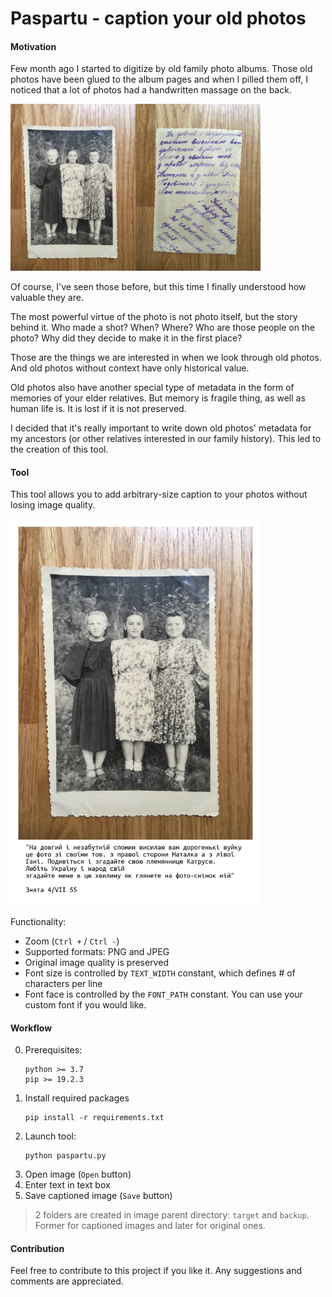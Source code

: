 # Paspartu - caption your old photos

#### Motivation

Few month ago I started to digitize by old family photo albums.
Those old photos have been glued to the album pages and when I pilled them off, 
I noticed that a lot of photos had a handwritten massage on the back. 

<img src="./images/original.png" alt="drawing" width="400"/>

Of course, I've seen those before, but this time I finally understood how valuable they
are.

The most powerful virtue of the photo is not photo itself, but the story behind it. 
Who made a shot? When? Where? Who are those people on the photo? Why did they decide to 
make it in the first place? 

Those are the things we are interested in when we look through old photos. 
And old photos without context have only historical value.

Old photos also have another special type of metadata in the form of memories of your 
elder relatives. But memory is fragile thing, as well as human life is. It is lost if it is not preserved.

I decided that it's really important to write down old photos' metadata for my ancestors 
(or other relatives interested in our family history). This led to the creation of this tool.

#### Tool

This tool allows you to add arbitrary-size caption to your photos without losing 
image quality.

<img src="./images/captioned.jpg" alt="drawing" width="400"/>

Functionality:

- Zoom (`Ctrl +` / `Ctrl -`)
- Supported formats: PNG and JPEG
- Original image quality is preserved
- Font size is controlled by `TEXT_WIDTH` constant, which defines # of characters per line
- Font face is controlled by the `FONT_PATH` constant. You can use your custom font if you would like.

#### Workflow

0) Prerequisites:
    ```
    python >= 3.7
    pip >= 19.2.3
    ```
1) Install required packages
    ```shell script
    pip install -r requirements.txt
    ```
2) Launch tool:
    ```shell script
    python paspartu.py
    ```
3) Open image (`Open` button)
4) Enter text in text box
5) Save captioned image (`Save` button)
> 2 folders are created in image parent directory: `target` and `backup`. 
> Former for captioned images and later for original ones.

#### Contribution

Feel free to contribute to this project if you like it.
Any suggestions and comments are appreciated.





